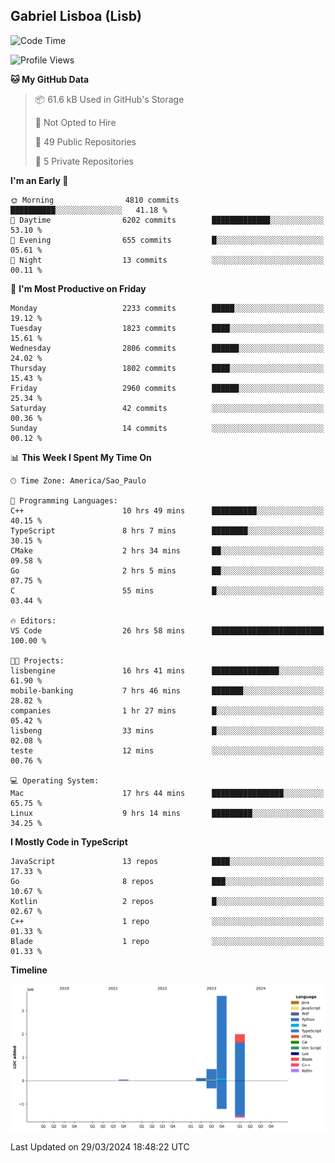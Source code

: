 ## Gabriel Lisboa (Lisb)

<!--START_SECTION:waka-->
![Code Time](http://img.shields.io/badge/Code%20Time-483%20hrs%2039%20mins-blue)

![Profile Views](http://img.shields.io/badge/Profile%20Views-0-blue)

**🐱 My GitHub Data** 

> 📦 61.6 kB Used in GitHub's Storage 
 > 
> 🚫 Not Opted to Hire
 > 
> 📜 49 Public Repositories 
 > 
> 🔑 5 Private Repositories 
 > 
**I'm an Early 🐤** 

```text
🌞 Morning                4810 commits        ██████████░░░░░░░░░░░░░░░   41.18 % 
🌆 Daytime                6202 commits        █████████████░░░░░░░░░░░░   53.10 % 
🌃 Evening                655 commits         █░░░░░░░░░░░░░░░░░░░░░░░░   05.61 % 
🌙 Night                  13 commits          ░░░░░░░░░░░░░░░░░░░░░░░░░   00.11 % 
```
📅 **I'm Most Productive on Friday** 

```text
Monday                   2233 commits        █████░░░░░░░░░░░░░░░░░░░░   19.12 % 
Tuesday                  1823 commits        ████░░░░░░░░░░░░░░░░░░░░░   15.61 % 
Wednesday                2806 commits        ██████░░░░░░░░░░░░░░░░░░░   24.02 % 
Thursday                 1802 commits        ████░░░░░░░░░░░░░░░░░░░░░   15.43 % 
Friday                   2960 commits        ██████░░░░░░░░░░░░░░░░░░░   25.34 % 
Saturday                 42 commits          ░░░░░░░░░░░░░░░░░░░░░░░░░   00.36 % 
Sunday                   14 commits          ░░░░░░░░░░░░░░░░░░░░░░░░░   00.12 % 
```


📊 **This Week I Spent My Time On** 

```text
🕑︎ Time Zone: America/Sao_Paulo

💬 Programming Languages: 
C++                      10 hrs 49 mins      ██████████░░░░░░░░░░░░░░░   40.15 % 
TypeScript               8 hrs 7 mins        ████████░░░░░░░░░░░░░░░░░   30.15 % 
CMake                    2 hrs 34 mins       ██░░░░░░░░░░░░░░░░░░░░░░░   09.58 % 
Go                       2 hrs 5 mins        ██░░░░░░░░░░░░░░░░░░░░░░░   07.75 % 
C                        55 mins             █░░░░░░░░░░░░░░░░░░░░░░░░   03.44 % 

🔥 Editors: 
VS Code                  26 hrs 58 mins      █████████████████████████   100.00 % 

🐱‍💻 Projects: 
lisbengine               16 hrs 41 mins      ███████████████░░░░░░░░░░   61.90 % 
mobile-banking           7 hrs 46 mins       ███████░░░░░░░░░░░░░░░░░░   28.82 % 
companies                1 hr 27 mins        █░░░░░░░░░░░░░░░░░░░░░░░░   05.42 % 
lisbeng                  33 mins             █░░░░░░░░░░░░░░░░░░░░░░░░   02.08 % 
teste                    12 mins             ░░░░░░░░░░░░░░░░░░░░░░░░░   00.76 % 

💻 Operating System: 
Mac                      17 hrs 44 mins      ████████████████░░░░░░░░░   65.75 % 
Linux                    9 hrs 14 mins       █████████░░░░░░░░░░░░░░░░   34.25 % 
```

**I Mostly Code in TypeScript** 

```text
JavaScript               13 repos            ████░░░░░░░░░░░░░░░░░░░░░   17.33 % 
Go                       8 repos             ███░░░░░░░░░░░░░░░░░░░░░░   10.67 % 
Kotlin                   2 repos             █░░░░░░░░░░░░░░░░░░░░░░░░   02.67 % 
C++                      1 repo              ░░░░░░░░░░░░░░░░░░░░░░░░░   01.33 % 
Blade                    1 repo              ░░░░░░░░░░░░░░░░░░░░░░░░░   01.33 % 
```



**Timeline**

![Lines of Code chart](https://raw.githubusercontent.com/tenlisboa/tenlisboa/main/assets/bar_graph.png)


 Last Updated on 29/03/2024 18:48:22 UTC
<!--END_SECTION:waka-->
